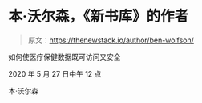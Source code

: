 # 本·沃尔森，《新书库》的作者

> 原文：<https://thenewstack.io/author/ben-wolfson/>

如何使医疗保健数据既可访问又安全

2020 年 5 月 27 日中午 12 点

本·沃尔森